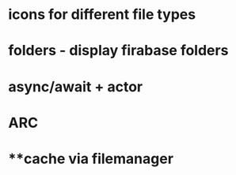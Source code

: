 # icons for different file types
# folders - display firabase folders
# async/await + actor
# ARC
# **cache via filemanager
